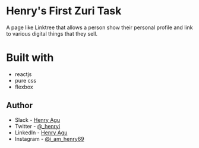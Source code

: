 # Henry's First Zuri Task

A page like Linktree that allows a person show their personal profile and link to various digital things that they sell.

# Built with
- reactjs
- pure css
- flexbox

## Author

- Slack - [Henry Agu](https://hng9.slack.com/aguhenrychuks)
- Twitter - [@\_henryi](https://www.twitter.com/_henryi)
- LinkedIn - [Henry Agu](https://www.linkedin.com/in/agu-henry-871a981b0)
- Instagram - [@i_am_henry69](https://instagram.com/i_am_henry69?igshid=YmMyMTA2M2Y=)